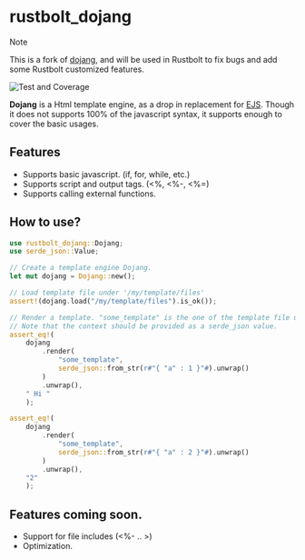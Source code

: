 # rustbolt_dojang

> [!NOTE]  
> This is a fork of [dojang](https://github.com/khulnasoft-lab/rustbolt-dojang), and will be used in Rustbolt to fix bugs and add some Rustbolt customized features.

![Test and Coverage](https://github.com/khulnasoft-lab/rustbolt-dojang/actions/workflows/test.yaml/badge.svg)

[crates.io]: https://crates.io/crates/rustbolt-dojang

**Dojang** is a Html template engine, as a drop in replacement for [EJS](https://ejs.co/). Though it does not supports 100% of the javascript syntax, it supports enough to cover the basic usages.

## Features

* Supports basic javascript. (if, for, while, etc.)
* Supports script and output tags. (<%, <%-, <%=)
* Supports calling external functions.

## How to use?

```rust
use rustbolt_dojang::Dojang;
use serde_json::Value;

// Create a template engine Dojang.
let mut dojang = Dojang::new();

// Load template file under '/my/template/files'
assert!(dojang.load("/my/template/files").is_ok());

// Render a template. "some_template" is the one of the template file under /my/template/files. 
// Note that the context should be provided as a serde_json value.
assert_eq!(
    dojang
        .render(
            "some_template",
            serde_json::from_str(r#"{ "a" : 1 }"#).unwrap()
        )
        .unwrap(),
    " Hi "
    );

assert_eq!(
    dojang
        .render(
            "some_template",
            serde_json::from_str(r#"{ "a" : 2 }"#).unwrap()
        )
        .unwrap(),
    "2"
    );
```

## Features coming soon.

* Support for file includes (<%- .. >)
* Optimization.
